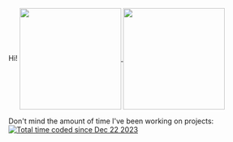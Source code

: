 Hi!
<a href="https://github.com/graviscool/">
  <img height=200 align="center" src="https://github-readme-stats-graviscool.vercel.app/api?username=graviscool&theme=tokyonight&show_icons=true&hide=stars&show=prs_merged,prs_merged_percentage&include_all_commits=true&rank_icon=percentile" />
</a>
<a href="https://github.com/graviscool/">
  <img height=200 align="center" src="https://github-readme-stats-graviscool.vercel.app/api/top-langs?username=graviscool&theme=radical&hide=shell&layout=compact" />
</a>

Don't mind the amount of time I've been working on projects: <a href="https://wakatime.com/@018c932d-e0d0-4569-ba99-d28e62dba1f0"><img src="https://wakatime.com/badge/user/018c932d-e0d0-4569-ba99-d28e62dba1f0.svg" alt="Total time coded since Dec 22 2023" /></a>

<!--
**graviscool/graviscool** is a ✨ _special_ ✨ repository because its `README.md` (this file) appears on your GitHub profile.

Here are some ideas to get you started:

- 🔭 I’m currently working on ...
- 🌱 I’m currently learning ...
- 👯 I’m looking to collaborate on ...
- 🤔 I’m looking for help with ...
- 💬 Ask me about ...
- 📫 How to reach me: ...
- 😄 Pronouns: ...
- ⚡ Fun fact: ...
-->
